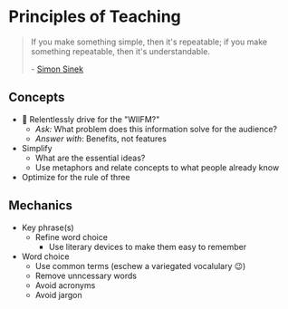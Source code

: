 # Principles of Teaching

> If you make something simple, then it's repeatable; if you make something repeatable, then it's understandable.
>
> \- [Simon Sinek](https://www.youtube.com/watch?v=e4PGwQU-1Yc)


## Concepts
- 🎯 Relentlessly drive for the "WIIFM?"
  - _Ask:_ What problem does this information solve for the audience?
  - _Answer with_: Benefits, not features
- Simplify
  - What are the essential ideas?
  - Use metaphors and relate concepts to what people already know
- Optimize for the rule of three

## Mechanics
- Key phrase(s)
  - Refine word choice
      - Use literary devices to make them easy to remember
- Word choice
  - Use common terms (eschew a variegated vocalulary 😉)
  - Remove unncessary words
  - Avoid acronyms
  - Avoid jargon
